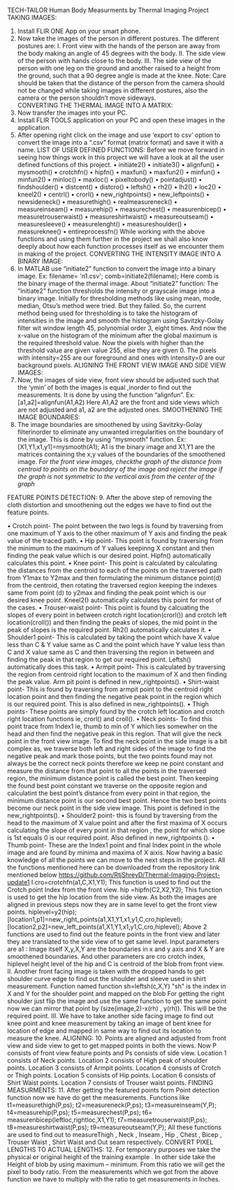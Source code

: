                                                                          
TECH-TAILOR Human Body Measurments by Thermal Imaging Project
 TAKING IMAGES:
1. Install FLIR ONE App on your smart phone.
2. Now take the images of the person in different postures.
The different postures are:
I.	Front view with the hands of the person are away from the body making an angle of 45 degrees with the body.
II.	The side view of the person with hands close to the body.
III.	The side view of the person with one leg on the ground and another raised to a height from the ground, such that a 90 degree angle is made at the knee.
Note: Care should be taken that the distance of the person from the camera should not be changed while taking images in different postures, also the camera or the person shouldn’t move sideways.  
CONVERTING THE THERMAL IMAGE INTO A MATRIX:
3. Now transfer the images into your PC.
4. Install FLIR TOOLS application on your PC and open these images in the application.
5. After opening right click on the image and use ‘export to csv’ option to convert the image into a “.csv” format (matrix format) and save it with a name.
LIST OF USER DEFINED FUNCTIONS:
Before we move forward in seeing how things work in this project we will have a look at all the user defined functions of this project.
•	initiate2()
•	initiate3()
•	alignfun()
•	mysmooth()
•	crotchfn()
•	hipfn()
•	maxfun()
•	maxfun2()
•	minfun()
•	minfun2()
•	minloc()
•	maxloc()
•	pixeltobody()
•	pointadjust()
•	findshoulder()
•	distcent()
•	distcro()
•	leftsh()
•	rh2()
•	lh2()
•	loc2()
•	kneel2()
•	centrl()
•	crorl()
•	new_rightpoints()
•	new_leftpoints()
•	newsideneck()
•	measurethigh()
•	realmeasureneck()
•	measureinseam()
•	measurehip()
•	measurechest()
•	measurenbicep()
•	measuretrouserwaist()
•	measureshirtwaist()
•	measureoutseam()
•	measuresleeve()
•	measurelenght()
•	measureshoulder()
•	measureknee()
•	entireprocessfn()
While working with the above functions and using them further in the project we shall also know deeply about how each function processes itself as we encounter them in making of the project.
CONVERTING THE INTENSITY IMAGE INTO A BINARY IMAGE:
6. In MATLAB use “initiate2” function to convert the image into a binary image.
Ex: filename= 'n1.csv';
   comb=initiate2(filename);
Here comb is the binary image of the thermal image.
About “initiate2” function:
The “initiate2” function thresholds the intensity or grayscale image into a binary image.
Initially for thresholding methods like using mean, mode, median, Otsu’s method were tried. But they failed.
So, the current method being used for thresholding is to take the histogram of intensities in the image and smooth the histogram using Savitzky-Golay filter wit window length 45, polynomial order 3, eight times. And now the x-value on the histogram of the minimum after the global maximum is the required threshold value.
Now the pixels with higher than the threshold value are given value 255, else they are given 0.
The pixels with intensity=255 are our foreground and ones with intensity=0 are our background pixels.
ALIGNING THE FRONT VIEW IMAGE AND SIDE VIEW IMAGES:
7. Now, the images of side view, front view should be adjusted such that the ‘ymin’ of both the images is equal ,inorder to find out the measurements.
It is done by using the function “alignfun”.
Ex: [a1,a2]=alignfun(A1,A2)
Here A1,A2 are the front and side views which are not adjusted and a1, a2 are the adjusted ones.
SMOOTHENING THE IMAGE BOUNDARIES:
8. The image boundaries are smoothened by using Savitzky-Golay filterinorder to eliminate any unwanted irregularities on the boundary of the image. This is done by using “mysmooth” function.
Ex:[X1,Y1,x1,y1]=mysmooth(A1);
 A1 is the binary image and X1,Y1 are the matrices containing the x,y values of the boundaries of the smoothened image.
*For the front view images, checkthe graph of the distance from centroid to points on the boundary of the image and  reject the image if the graph is not symmetric to the vertical axis from the center of the graph*


FEATURE POINTS DETECTION:
9. After the above step of removing the cloth distortion and smoothening out the edges we have to find out the feature points.
 
•	Crotch point- The point between the two legs is found by traversing from one maximum of Y axis  to the other maximum of Y axis and finding the peak value of the traced path.
•	Hip point- This point is found by traversing from the minimum to the maximum of Y values keepinng X constant and then finding the peak value which is our desired point. Hipfn() automatically calculates this point.
•	Knee point- This point is calculated by calculating the distances from the centroid to each of the points on the traversed path from Y1max to Y2max and then formulating the minimum distance point(d) from the centroid, then rotating the traversed region keeping the indexes same from point (d) to y2max and finding the peak point which is our desired knee point. Kneel2() automatically calculates this point for most of the cases.
•	Trouser-waist point- This point is found by calcuating the slopes of every point in between crotch right location(crorl()) and crotch left location(croll()) and then finding the peaks  of slopes, the mid point in the peak of slopes is the required point. Rh2() automatically calculates it.
•	Shoulder1 point- This is calculated by taking the point which have X value less than C & Y value same as C and the point which have Y value less than C and X value same as C and then traversing the region in between and finding the peak in that region to get our required point. Leftsh() automatically does this task.
•	Armpit point- This is calculated by traversing the region from centroid right location to the maximum of X and then finding the peak value. Arm pit point is defined in new_rightpoints().
•	Shirt-waist point- This is found by traversing from armpit point to the centroid right location point and then finding the negative peak point in the region which is our required point. This is also defined in new_rightpoints().
•	Thigh points- These points are simply found by the crotch left location and crotch right location functions  ie, crorl() and croll().
•	Neck points- To find this point trace from Index1 ie, thumb to min of Y which lies somewher on the head and then find the negative peak in this region. That will give the neck point in the front view image.  To find the neck point in the side image is a bit complex as, we traverse both left and right sides of the image to find the negative peak and mark those points, but the two points found may not always be the correct neck points therefore we keep ne point constant and measure the distance from that point to all the points in the traversed region, the minimum distance point is called the best point. Then keeping the found best point constant we traverse on the opposite region and calculatint the best point’s distance from every point in that region, the minimum distance point is our second best point. Hence the two best points become our neck point in the side view image. This point is defined in the new_rightpoints().
•	Shoulder2 point- this is found by traversing from the head to the maximum of X value point and after the first maxima of X occurs calculating the slope of every point in that region , the point for which slope is 1st equals 0 is our required point. Also defined in new_rightpoints ().
•	Thumb point- These are the Index1 point and final Index point in the whole image and are found by minima and maxima of X aixis.
Now having a basic knowledge of all the points we can move to the next steps in the project. All the functions mentioned here can be downloaded from the repository link mentioned below
https://github.com/RtjShreyD/Thermal-Imaging-Project-update1
I.cro=crotchfn(a1,C,X1,Y1);
This function is used to find out the Crotch point Index from the front view.
hip =hipfn(C2,X2,Y2);
This function is used to get the hip location from the side view. As both the images are aligned in previous steps now they are in same level to get the front view points.
hiplevel=y2(hip);
[location1,p1]=new_right_points(a1,X1,Y1,x1,y1,C,cro,hiplevel);
[location2,p2]=new_left_points(a1,X1,Y1,x1,y1,C,cro,hiplevel);
Above 2 functions are used to find out the feature points in the front view and later they are translated to the side view of to get same level. Input parameters are 
a1 : Image itself
X,y,X,Y are the boundaries in x and y axis and X & Y are smoothened boundaries.
And other parameters are cro crotch index, hiplevel height level of the hip and C is centroid of the blob from front view.
 II. Another front facing image is taken with the dropped hands to get shoulder curve edge to find out the shoulder and sleeve used in shirt measurement.
Function named 
function sh=leftsh(c,X,Y)
"sh" is the index in X and Y for the shoulder point and mapped on the blob
For getting the right shoulder just flip the image and use the same function to get the same point now we can mirror that point by (size(image,2)-x(rh) , y(rh)). This will be the required point.
III. We have to take another side facing image to find out knee point and knee measurement by taking an image of bent knee for location of edge and mapped in same way to find out its location to measure the knee.
ALIGNING: 
10. Points are aligned and adjusted from front view and side view to get to get mapped points in both the views.
Now P consists of front view feature points and Ps consists of  side view.
Location 1 consists of Neck points.
Location 2 consists of High peak of shoulder points.
Location 3 consists of Armpit points.
Location 4 consists of Crotch or Thigh points.
Location 5 consists of Hip points.
Location 6 consists of Shirt Waist points.
Location 7 consists of Trouser waist points.
FINDING MEASURMENTS:
11. After getting the featured points form Point detection function now we have do get the measurements. 
Functions like 
t1=measurethigh(P,ps); 
t2=measureneck(P,ps);
t3=measureinseam(Y,P);
t4=measurehip(P,ps);
t5=measurechest(P,ps);
t6= measurenbicep(leftloc,rightloc,X1,Y1);
t7=measuretrouserwaist(P,ps);
t8=measureshirtwaist(P,ps);
t9=measureoutseam(Y,P);
All these functions are used to find out to measureThigh , Neck , Inseam , Hip , Chest , Bicep , Trouser Waist , Shirt Waist and Out seam respectively.
CONVERT PIXEL LENGTHS TO ACTUAL LENGTHS:
12. For temporary purposes we take the physical or original height of the training example . In other side take the Height of blob by using maximum – minimum. From this ratio we will get the pixel to body ratio. 
From the measurements which we got from the above function we have to multiply with the ratio to get measurements in Inches.

